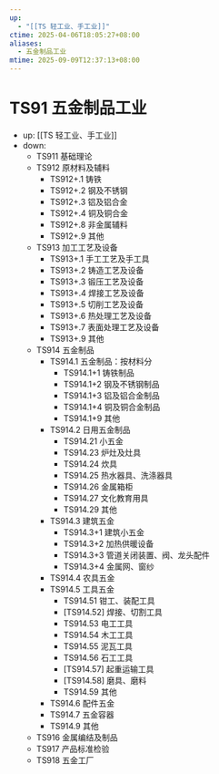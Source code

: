 ```yaml
---
up:
  - "[[TS 轻工业、手工业]]"
ctime: 2025-04-06T18:05:27+08:00
aliases:
  - 五金制品工业
mtime: 2025-09-09T12:37:13+08:00
---
```


# TS91 五金制品工业

- up: [[TS 轻工业、手工业]]
- down:	
	- TS911 基础理论
	- TS912 原材料及辅料
		- TS912+.1 铸铁
		- TS912+.2 钢及不锈钢
		- TS912+.3 铝及铝合金
		- TS912+.4 铜及铜合金
		- TS912+.8 非金属辅料
		- TS912+.9 其他
	- TS913 加工工艺及设备
		- TS913+.1 手工工艺及手工具
		- TS913+.2 铸造工艺及设备
		- TS913+.3 锻压工艺及设备
		- TS913+.4 焊接工艺及设备
		- TS913+.5 切削工艺及设备
		- TS913+.6 热处理工艺及设备
		- TS913+.7 表面处理工艺及设备
		- TS913+.9 其他
	- TS914 五金制品
		- TS914.1 五金制品：按材料分
			- TS914.1+1 铸铁制品
			- TS914.1+2 钢及不锈钢制品
			- TS914.1+3 铝及铝合金制品
			- TS914.1+4 铜及铜合金制品
			- TS914.1+9 其他
		- TS914.2 日用五金制品
			- TS914.21 小五金
			- TS914.23 炉灶及灶具
			- TS914.24 炊具
			- TS914.25 热水器具、洗涤器具
			- TS914.26 金属箱柜
			- TS914.27 文化教育用具
			- TS914.29 其他
		- TS914.3 建筑五金
			- TS914.3+1 建筑小五金
			- TS914.3+2 加热供暖设备
			- TS914.3+3 管道关闭装置、阀、龙头配件
			- TS914.3+4 金属网、窗纱
		- TS914.4 农具五金
		- TS914.5 工具五金
			- TS914.51 钳工、装配工具
			- [TS914.52] 焊接、切割工具
			- TS914.53 电工工具
			- TS914.54 木工工具
			- TS914.55 泥瓦工具
			- TS914.56 石工工具
			- [TS914.57] 起重运输工具
			- [TS914.58] 磨具、磨料
			- TS914.59 其他
		- TS914.6 配件五金
		- TS914.7 五金容器
		- TS914.9 其他
	- TS916 金属编结及制品
	- TS917 产品标准检验
	- TS918 五金工厂
		

